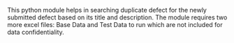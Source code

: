 This python module helps in searching duplicate defect for the newly submitted defect based on its title and description. 
The module requires two more excel files: Base Data and Test Data to run which are not included for data confidentiality.
